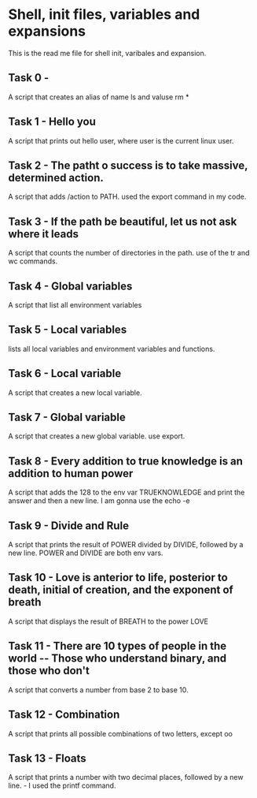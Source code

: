 # Shell, init files, variables and expansions

This is the  read me file for shell init, varibales and expansion.

## Task 0 - <o>
A script that creates an alias of name ls and valuse rm *

## Task 1 - Hello you
A script that prints out hello user, where user is the current linux user.

## Task 2 - The patht o success is to take massive, determined action.
A script that adds /action to PATH. used the export command in my code.

## Task 3 - If the path be beautiful, let us not ask where it leads
A script that counts the number of directories in the path. use of the tr and wc commands.

## Task 4 - Global variables
A script that list all environment variables

## Task 5 - Local variables
lists all local variables and environment variables and functions.

## Task 6 - Local variable
A script that creates a new local variable.

## Task 7 - Global variable
A script that creates a new global variable. use export.

## Task 8 - Every addition to true knowledge is an addition to human power
A script that adds the 128 to the env var TRUEKNOWLEDGE and print the answer and then a new line. I am gonna use the echo -e

## Task 9 - Divide and Rule
A script that prints the result of POWER divided by DIVIDE, followed by a new line. POWER and DIVIDE are both env vars.

## Task 10 - Love is anterior to life, posterior to death, initial of creation, and the exponent of breath
A script that displays the result of BREATH to the power LOVE

## Task 11 - There are 10 types of people in the world -- Those who understand binary, and those who don't
A script that converts a number from base 2 to base 10.

## Task 12 - Combination
A script that prints all possible combinations of two letters, except oo

## Task 13 - Floats
A script that prints a number with two decimal places, followed by a new line. - I used the printf command.
